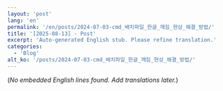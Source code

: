 ```yaml
---
layout: 'post'
lang: 'en'
permalink: '/en/posts/2024-07-03-cmd_배치파일_한글_깨짐_현상_해결_방법/'
title: '[2025-08-13] - Post'
excerpt: 'Auto-generated English stub. Please refine translation.'
categories:
  - 'Blog'
alt_ko: '/posts/2024-07-03-cmd_배치파일_한글_깨짐_현상_해결_방법/'
---
```


(*No embedded English lines found. Add translations later.*)
